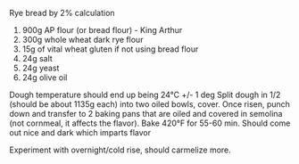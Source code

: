 Rye bread by 2% calculation

1. 900g AP flour (or bread flour) - King Arthur
1. 300g whole wheat dark rye flour
1. 15g of vital wheat gluten if not using bread flour
1. 24g salt
1. 24g yeast
1. 24g olive oil

Dough temperature should end up being 24&deg;C +/- 1 deg
Split dough in 1/2 (should be about 1135g each) into two oiled bowls, cover.
Once risen, punch down and transfer to 2 baking pans that are oiled and covered in semolina (not cornmeal, it affects the flavor).
Bake 420&deg;F for 55-60 min. Should come out nice and dark which imparts flavor

Experiment with overnight/cold rise, should carmelize more.
